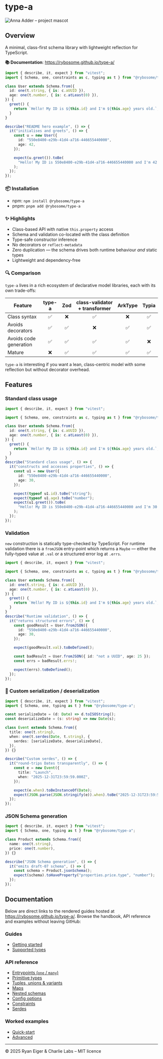 # type-a

<img src="https://github.com/rybosome/type-a/raw/refs/heads/main/docs/assets/anna-adder.png" alt="Anna Adder – project mascot" />

## Overview

A minimal, class-first schema library with lightweight reflection for TypeScript.

**📚 Documentation**: <https://rybosome.github.io/type-a/>

```typescript
import { describe, it, expect } from "vitest";
import { Schema, one, constraints as c, typing as t } from "@rybosome/type-a";

class User extends Schema.from({
  id: one(t.string, { is: c.aUUID }),
  age: one(t.number, { is: c.atLeast(0) }),
}) {
  greet() {
    return `Hello! My ID is ${this.id} and I'm ${this.age} years old.`;
  }
}

describe("README hero example", () => {
  it("initialises and greets", () => {
    const u = new User({
      id: "550e8400-e29b-41d4-a716-446655440000",
      age: 42,
    });

    expect(u.greet()).toBe(
      "Hello! My ID is 550e8400-e29b-41d4-a716-446655440000 and I'm 42 years old.",
    );
  });
});
```

### 📦 Installation

- npm: `npm install @rybosome/type-a`
- pnpm: `pnpm add @rybosome/type-a`

### ✨ Highlights

- Class-based API with native `this.property` access
- Schema and validation co-located with the class definition
- Type-safe constructor inference
- No decorators or `reflect-metadata`
- Zero duplication — the schema drives both runtime behaviour _and_ static types
- Lightweight and dependency-free

### 🔍 Comparison

`type-a` lives in a rich ecosystem of declarative model libraries, each with its
own trade-offs:

| Feature                | type-a | Zod | class-validator + transformer | ArkType | Typia |
| ---------------------- | :----: | :-: | :---------------------------: | :-----: | :---: |
| Class syntax           |   ✅   | ❌  |              ✅               |   ❌    |  ✅   |
| Avoids decorators      |   ✅   | ✅  |              ❌               |   ✅    |  ✅   |
| Avoids code generation |   ✅   | ✅  |              ✅               |   ✅    |  ❌   |
| Mature                 |   ❌   | ✅  |              ✅               |   ✅    |  ✅   |

`type-a` is interesting if you want a lean, class-centric model with some
reflection but without decorator overhead.

## Features

### Standard class usage

```typescript
import { describe, it, expect } from "vitest";

import { Schema, one, constraints as c, typing as t } from "@rybosome/type-a";

class User extends Schema.from({
  id: one(t.string, { is: c.aUUID }),
  age: one(t.number, { is: c.atLeast(0) }),
}) {
  greet() {
    return `Hello! My ID is ${this.id} and I'm ${this.age} years old.`;
  }
}
describe("Standard class usage", () => {
  it("constructs and accesses properties", () => {
    const u1 = new User({
      id: "550e8400-e29b-41d4-a716-446655440000",
      age: 30,
    });

    expect(typeof u1.id).toBe("string");
    expect(typeof u1.age).toBe("number");
    expect(u1.greet()).toBe(
      "Hello! My ID is 550e8400-e29b-41d4-a716-446655440000 and I'm 30 years old.",
    );
  });
});
```

### Validation

`new` construction is statically type-checked by TypeScript. For runtime
validation there is a `fromJSON` entry-point which returns a `Maybe` — either
the fully-typed value at `.val` or a structured error log at `.errs`.

```typescript
import { describe, it, expect } from "vitest";

import { Schema, one, constraints as c, typing as t } from "@rybosome/type-a";

class User extends Schema.from({
  id: one(t.string, { is: c.aUUID }),
  age: one(t.number, { is: c.atLeast(0) }),
}) {
  greet() {
    return `Hello! My ID is ${this.id} and I'm ${this.age} years old.`;
  }
}
describe("Runtime validation", () => {
  it("returns structured errors", () => {
    const goodResult = User.fromJSON({
      id: "550e8400-e29b-41d4-a716-446655440000",
      age: 30,
    });

    expect(goodResult.val).toBeDefined();

    const badResult = User.fromJSON({ id: "not a UUID", age: 25 });
    const errs = badResult.errs!;

    expect(errs).toBeDefined();
  });
});
```

### 🔄 Custom serialization / deserialization

```typescript
import { describe, it, expect } from "vitest";
import { Schema, one, typing as t } from "@rybosome/type-a";

const serializeDate = (d: Date) => d.toISOString();
const deserializeDate = (s: string) => new Date(s);

class Event extends Schema.from({
  title: one(t.string),
  when: one(t.serdes(Date, t.string), {
    serdes: [serializeDate, deserializeDate],
  }),
}) {}

describe("Custom serdes", () => {
  it("round-trips Dates transparently", () => {
    const e = new Event({
      title: "Launch",
      when: "2025-12-31T23:59:59.000Z",
    });

    expect(e.when).toBeInstanceOf(Date);
    expect(JSON.parse(JSON.stringify(e)).when).toBe("2025-12-31T23:59:59.000Z");
  });
});
```

### JSON Schema generation

```typescript
import { describe, it, expect } from "vitest";
import { Schema, one, typing as t } from "@rybosome/type-a";

class Product extends Schema.from({
  name: one(t.string),
  price: one(t.number),
}) {}

describe("JSON Schema generation", () => {
  it("emits draft-07 schema", () => {
    const schema = Product.jsonSchema();
    expect(schema).toHaveProperty("properties.price.type", "number");
  });
});
```

## Documentation

Below are direct links to the rendered guides hosted at
<https://rybosome.github.io/type-a/>. Browse the handbook, API reference and
examples without leaving GitHub:

### Guides

- [Getting started](https://rybosome.github.io/type-a/getting-started)
- [Supported types](https://rybosome.github.io/type-a/supported_types)

### API reference

- [Entrypoints (`one` / `many`)](https://rybosome.github.io/type-a/api/entrypoints)
- [Primitive types](https://rybosome.github.io/type-a/api/primitives)
- [Tuples, unions & variants](https://rybosome.github.io/type-a/api/tuples-unions-variants)
- [Maps](https://rybosome.github.io/type-a/api/maps)
- [Nested schemas](https://rybosome.github.io/type-a/api/nested-schemas)
- [Config options](https://rybosome.github.io/type-a/api/config-options)
- [Constraints](https://rybosome.github.io/type-a/api/constraints)
- [Serdes](https://rybosome.github.io/type-a/api/serdes)

### Worked examples

- [Quick-start](https://rybosome.github.io/type-a/examples/quickstart)
- [Advanced](https://rybosome.github.io/type-a/examples/advanced)

---

© 2025 Ryan Eiger & Charlie Labs – MIT licence
